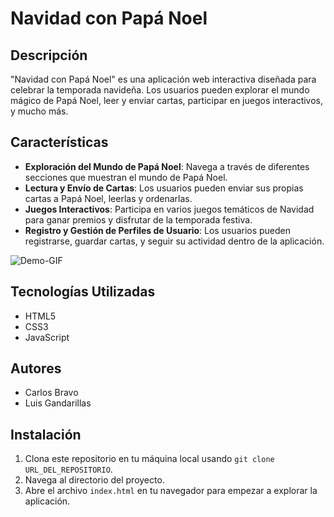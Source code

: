 # Navidad con Papá Noel

## Descripción
"Navidad con Papá Noel" es una aplicación web interactiva diseñada para celebrar la temporada navideña. Los usuarios pueden explorar el mundo mágico de Papá Noel, leer y enviar cartas, participar en juegos interactivos, y mucho más.

## Características
- **Exploración del Mundo de Papá Noel**: Navega a través de diferentes secciones que muestran el mundo de Papá Noel.
- **Lectura y Envío de Cartas**: Los usuarios pueden enviar sus propias cartas a Papá Noel, leerlas y ordenarlas.
- **Juegos Interactivos**: Participa en varios juegos temáticos de Navidad para ganar premios y disfrutar de la temporada festiva.
- **Registro y Gestión de Perfiles de Usuario**: Los usuarios pueden registrarse, guardar cartas, y seguir su actividad dentro de la aplicación.

![Demo-GIF](docs/Web-Demo.gif)

## Tecnologías Utilizadas
- HTML5
- CSS3
- JavaScript

## Autores
- Carlos Bravo
- Luis Gandarillas

## Instalación
1. Clona este repositorio en tu máquina local usando `git clone URL_DEL_REPOSITORIO`.
2. Navega al directorio del proyecto.
3. Abre el archivo `index.html` en tu navegador para empezar a explorar la aplicación.
